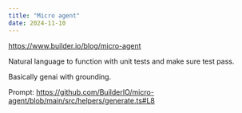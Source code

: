 ```yaml
---
title: "Micro agent"
date: 2024-11-10
---
```


<a href="https://www.builder.io/blog/micro-agent">https://www.builder.io/blog/micro-agent</a>

Natural language to function with unit tests and make sure test pass.

Basically genai with grounding.

Prompt: https://github.com/BuilderIO/micro-agent/blob/main/src/helpers/generate.ts#L8
